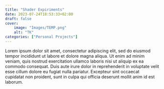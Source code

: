 ```yaml
---
title: "Shader Expiriments"
date: 2023-07-24T18:53:33+02:00
draft: false
cover:
    image: "Images/TEMP.png"
    alt: "TK"
categories: ["Personal Projects"]
---
```


Lorem ipsum dolor sit amet, consectetur adipiscing elit, sed do eiusmod tempor incididunt ut labore et dolore magna aliqua. Ut enim ad minim veniam, quis nostrud exercitation ullamco laboris nisi ut aliquip ex ea commodo consequat. Duis aute irure dolor in reprehenderit in voluptate velit esse cillum dolore eu fugiat nulla pariatur. Excepteur sint occaecat cupidatat non proident, sunt in culpa qui officia deserunt mollit anim id est laborum.
